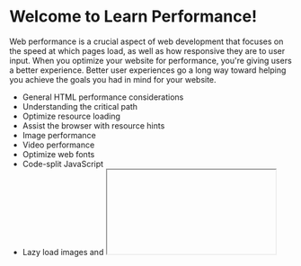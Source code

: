 # Welcome to Learn Performance!
Web performance is a crucial aspect of web development that focuses on the speed at which pages load, as well as how responsive they are to user input. When you optimize your website for performance, you're giving users a better experience. Better user experiences go a long way toward helping you achieve the goals you had in mind for your website.
- General HTML performance considerations
- Understanding the critical path
- Optimize resource loading
- Assist the browser with resource hints
- Image performance
- Video performance
- Optimize web fonts
- Code-split JavaScript
- Lazy load images and <iframe> elements
- Prefetching, prerendering, and service worker precaching
- An overview of web workers
- A concrete web worker use case


## General HTML performance considerations
- Minimize redirects: It means using a url shorter, redirecting from one to another so that it may slow down your website.

- Redirects slow down page load speed because it requires the browser to make an additional HTTP request at the new location to retrieve the resource. There are two types of redirects:
1. Same-origin redirects that occur entirely within your origin. These types of redirects are completely within your control, as the logic for managing them resides entirely on your web server.
2. Cross-origin redirects that are initiated by another origin. These types of redirects are typically out of your control.
- Cache HTML responses
- Measure server response times
- Compression


## Understanding the critical path
The critical rendering path refers to the steps involved until the web page starts rendering in the browser. To render pages, browsers need the HTML document itself as well as all the critical resources necessary for rendering that document.
- In this module, however, we'll look more at what the browser does after it downloads the HTML document in order to render the page.

### Progressive rendering
Progressive rendering is a technique in web development to enhance user experience by displaying parts of a webpage or app as they load, instead of waiting for the entire page to be ready. This approach is particularly useful for improving performance on slower networks or devices, allowing users to interact with content incrementally rather than waiting for a full render.

### The (critical) rendering path
The sequence of steps the browser takes before performing that initial render is known as the critical rendering path.

### The rendering path involves the following steps:
- Constructing the Document Object Model (DOM) from the HTML.
- Constructing the CSS Object Model (CSSOM) from the CSS.
- Applying any JavaScript that alters the DOM or CSSOM.
- Constructing the render tree from the DOM and CSSOM.
- Perform style and layout operations on the page to see what elements fit where.
- Paint the pixels of the elements in memory.
- Composite the pixels if any of them overlap.
- Physically draw all the resulting pixels to screen.

![image](https://github.com/user-attachments/assets/ade1fbc5-cce5-4623-922b-e6751a71545e)

### What resources are on the critical rendering path?
The browser needs to wait for some critical resources to download before it can complete the initial render. These resources include:
- Part of the HTML.
- Render-blocking CSS in the <head> element.
- Render-blocking JavaScript in the <head> element.

A key point is that the browser processes HTML in a streaming fashion. As soon as the browser gets any portion of a page's HTML, the browser starts processing it. The browser can then—and often does—decide to render it well before receiving the rest of a page's HTML.
Importantly, for the initial render, the browser will not typically wait for:
- All of the HTML.
- Fonts.
- Images.
- Non-render-blocking JavaScript outside of the <head> element (for example, <script> elements placed at the end of the HTML).
- Non-render-blocking CSS outside of the <head> element, or CSS with a media attribute value that does not apply to the current viewport.


- The <head> element is key to processing the critical rendering path.
- Optimizing the <head> element's contents is a key aspect of web performance.
```
To understand the critical rendering path for now, though, you only need to know that the <head> element contains metadata about the page and its resources, but no actual content the user can see.
Visible content is contained within the <body> element that follows the <head> element. Before the browser can render any content, it needs both the content to render as well as the metadata about
how to render it.

However, not all resources referenced in the <head> element are strictly necessary for the initial page render, so the browser only waits for those that are. To identify which resources are in the
critical rendering path, you need to understand render-blocking and parser-blocking CSS and JavaScript.
```

### Render-blocking resources
Some resources are deemed so critical that the browser pauses page rendering until it has dealt with them. CSS falls into this category by default.

When a browser sees CSS—whether it's inline CSS in a <style> element, or an externally referenced resource specified by a 'link rel=stylesheet href="..."'
element—the browser avoids rendering any more content until it has completed downloading and processing that CSS.















